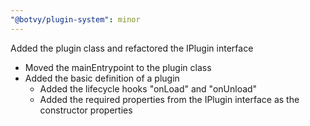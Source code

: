 ```yaml
---
"@botvy/plugin-system": minor
---
```


Added the plugin class and refactored the IPlugin interface

- Moved the mainEntrypoint to the plugin class
- Added the basic definition of a plugin
  - Added the lifecycle hooks "onLoad" and "onUnload"
  - Added the required properties from the IPlugin interface
    as the constructor properties
